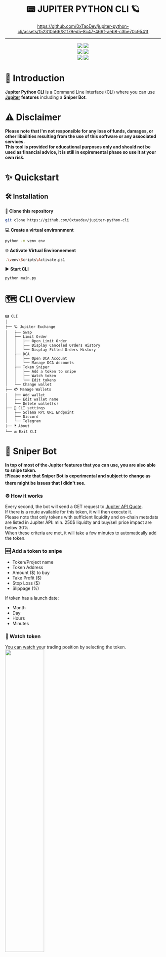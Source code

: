 <div align="center">
    <h1>📟 JUPITER PYTHON CLI 🪐</h1>

https://github.com/0xTaoDev/jupiter-python-cli/assets/152310566/81f79ed5-8c47-469f-aeb8-c3be70c9541f

</div>

---

<p align="center">
    <img src="https://img.shields.io/github/stars/0xtaodev/jupiter-python-cli">
    <img src="https://img.shields.io/github/forks/0xtaodev/jupiter-python-cli">
    <br>
    <img src="https://img.shields.io/github/issues/0xtaodev/jupiter-python-cli">
    <img src="https://img.shields.io/github/issues-closed/0xtaodev/jupiter-python-cli">
    <br>
    <img src="https://img.shields.io/github/languages/top/0xtaodev/jupiter-python-cli">
    <img src="https://img.shields.io/github/last-commit/0xtaodev/jupiter-python-cli">
    <br>
</p>

# 📖 Introduction
**Jupiter Python CLI** is a Command Line Interface (CLI) where you can use **[Jupiter](https://jup.ag/) features** including a **Sniper Bot**.<br>

# ⚠️ Disclaimer
**Please note that I'm not responsible for any loss of funds, damages, or other libailities resulting from the use of this software or any associated services.<br>
This tool is provided for educational purposes only and should not be used as financial advice, it is still in expiremental phase so use it at your own risk.**

# ✨ Quickstart

## 🛠️ Installation

💾 **Clone this repository**
```sh
git clone https://github.com/0xtaodev/jupiter-python-cli
```
💻 **Create a virtual environnment**
```sh
python -m venv env
```
🌐 **Activate Virtual Environnement**
```sh
.\venv\Scripts\Activate.ps1
```
▶️ **Start CLI**
```sh
python main.py
```

# 🗺️ CLI Overview
```
📟 CLI
│
├── 🪐 Jupiter Exchange
│   ├── Swap
│   ├── Limit Order
│   │   ├── Open Limit Order
│   │   ├── Display Canceled Orders History
│   │   └── Display Filled Orders History
│   ├── DCA
│   │   ├── Open DCA Account
│   │   └── Manage DCA Accounts
│   ├── Token Sniper
│   │   ├── Add a token to snipe
│   │   ├── Watch token
│   │   └── Edit tokens
│   └── Change wallet
├── 💳 Manage Wallets
│   ├── Add wallet
│   ├── Edit wallet name
│   └── Delete wallet(s)
├── 🔧 CLI settings
│   ├── Solana RPC URL Endpoint
│   ├── Discord
│   └── Telegram
├── ❓ About
└── 🔚 Exit CLI
```

# 🤖 Sniper Bot
**In top of most of the Jupiter features that you can use, you are also able to snipe token.**<br>
❗**Please note that Sniper Bot is experimental and subject to change as there might be issues that I didn't see.**

### ⚙️ How it works
Every second, the bot will send a GET request to [Jupiter API Quote](https://quote-api.jup.ag/v6/quote).<br>
If there is a route available for this token, it will then execute it.<br>
Please note that only tokens with sufficient liquidity and on-chain metadata are listed in Jupiter API: min. 250$ liquidty and buy/sell price impact are below 30%.<br>
When these criteria are met, it will take a few minutes to automatically add the token.<br>

### 🆕 Add a token to snipe
- Token/Project name
- Token Address
- Amount ($) to buy
- Take Profit ($)
- Stop Loss ($)
- Slippage (%)

If token has a launch date:
- Month
- Day
- Hours
- Minutes

### 🔭 Watch token
You can watch your trading position by selecting the token.<br>
<img src="https://github.com/0xTaoDev/jupiter-python-cli/blob/main/images/sniper_bot_watch.png?raw=true" width="50%" height="50%">

### ✍🏻 Edit tokens
You can modify token info as follow:
- Name
- Address
- Selected Wallet
- Buy Amount
- Take Profit
- Stop Loss
- Slippage
- Launch date
- Delete

# 🗨️ Q&A
### Where are my private keys?
*Your private keys are stored in `wallets.json`.*
### Is there any fees when swapping using CLI?
*There are no additional fees when performing swaps via the CLI; the costs should be the same as using the Jupiter UI.*
### Does sniper bot remains running if I close the CLI?
*If you close the CLI, the sniper bot will stop running.*
### Is it possible to swap any tokens?
*You can only swap tokens that are listed on Jupiter based on their criterias.*

# 🚨 Known bugs
### ImportError: sync_native from spl.token.instructions
1. Go to https://github.com/michaelhly/solana-py/tree/master/src/spl/token and download ```instructions.py```
2. In your packages folder, replace ```spl/token/instructions.py``` with the one you just downloaded.
### Sometimes 0.01 is added when typying numbers
### Invalid DCA Accounts listed (and cannot be deleted)
### Discord Webhook or Telegram API not being added in `config.json`

# 📝 TO-DO
- [ ] Clean up code ⚡
- [ ] Display tokens owned 🪙
- [ ] Favorite tokens displayed in first tokens for swap/limit orders/dca... ⭐
- [ ] Wallet Duplication detection
- [ ] Display message when swap failed (slippage error...)  
- [ ] Give possibility to exit current choice (swap, limit order, dca, donation...) 🏃🚪
- [ ] Adjust Wallets ID when one is deleted
- [ ] Bridge 🌉
- [ ] Perpetual 💸

# 🤝 Contributions
If you are interesting in contributing, fork the repository and submit a pull request in order to merge your improvements into the main repository.<br>
Contact me for any inquiry, I will reach you as soon as possible.<br>
[![Discord](https://img.shields.io/badge/Discord-%237289DA.svg?logo=discord&logoColor=white)](https://discord.gg/H3QRapcC)
[![Twitter](https://img.shields.io/badge/Twitter-%231DA1F2.svg?logo=Twitter&logoColor=white)](https://twitter.com/_TaoDev_)

# 👑 Donations
This project doesn't include platform fees. If you find value in it and would like to support its development, your donations are greatly appreciated.<br>
You can donate through CLI in About menu.<br>
**SOLANA ADDRESS**
```sh
AyWu89SjZBW1MzkxiREmgtyMKxSkS1zVy8Uo23RyLphX
```
